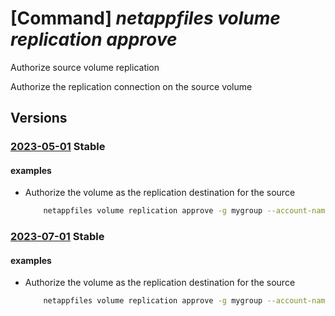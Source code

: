 # [Command] _netappfiles volume replication approve_

Authorize source volume replication

Authorize the replication connection on the source volume

## Versions

### [2023-05-01](/Resources/mgmt-plane/L3N1YnNjcmlwdGlvbnMve30vcmVzb3VyY2Vncm91cHMve30vcHJvdmlkZXJzL21pY3Jvc29mdC5uZXRhcHAvbmV0YXBwYWNjb3VudHMve30vY2FwYWNpdHlwb29scy97fS92b2x1bWVzL3t9L2F1dGhvcml6ZXJlcGxpY2F0aW9u/2023-05-01.xml) **Stable**

<!-- mgmt-plane /subscriptions/{}/resourcegroups/{}/providers/microsoft.netapp/netappaccounts/{}/capacitypools/{}/volumes/{}/authorizereplication 2023-05-01 -->

#### examples

- Authorize the volume as the replication destination for the source
    ```bash
        netappfiles volume replication approve -g mygroup --account-name myaccname --pool-name mypoolname --name mysourcevolname --remote-volume-resource-id /subscriptions/69a75bda-882e-44d5-8431-63421204131c/resourceGroups/mygroup1/providers/Microsoft.NetApp/netAppAccounts/myaccount1/capacityPools/mypool1/volumes/mydestinationvolume
    ```

### [2023-07-01](/Resources/mgmt-plane/L3N1YnNjcmlwdGlvbnMve30vcmVzb3VyY2Vncm91cHMve30vcHJvdmlkZXJzL21pY3Jvc29mdC5uZXRhcHAvbmV0YXBwYWNjb3VudHMve30vY2FwYWNpdHlwb29scy97fS92b2x1bWVzL3t9L2F1dGhvcml6ZXJlcGxpY2F0aW9u/2023-07-01.xml) **Stable**

<!-- mgmt-plane /subscriptions/{}/resourcegroups/{}/providers/microsoft.netapp/netappaccounts/{}/capacitypools/{}/volumes/{}/authorizereplication 2023-07-01 -->

#### examples

- Authorize the volume as the replication destination for the source
    ```bash
        netappfiles volume replication approve -g mygroup --account-name myaccname --pool-name mypoolname --name mysourcevolname --remote-volume-resource-id /subscriptions/69a75bda-882e-44d5-8431-63421204131c/resourceGroups/mygroup1/providers/Microsoft.NetApp/netAppAccounts/myaccount1/capacityPools/mypool1/volumes/mydestinationvolume
    ```
